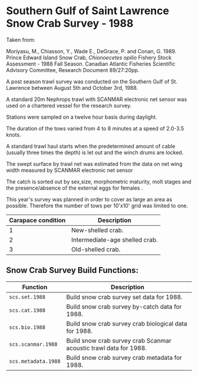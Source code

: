 # Southern Gulf of Saint Lawrence Snow Crab Survey - 1988 

Taken from: 

Moriyasu, M., Chiasson, Y., Wade E., DeGrace, P. and Conan, G. 1989. Prince Edward Island Snow Crab, *Chionoecetes opilio* Fishery Stock Assessment - 1988 Fall Season. Canadian Atlantic Fisheries Scientific Advisory Committee, Research Document 89/27:20pp.

A post season trawl survey was conducted on the Southern Gulf of St. Lawrence between August 5th and October 3rd, 1988. 

A standard 20m Nephrops trawl with SCANMAR electronic net sensor was used on a chartered vessel for the research survey. 

Stations were sampled on a twelve hour basis during daylight. 

The duration of the tows varied from 4 to 8 minutes at a speed of 2.0-3.5 knots. 

A standard trawl haul starts when the predetermined amount of cable (usually three times the depth) is let out and the winch drums are locked. 

The swept surface by trawl net was estimated from the data on net wing width measured by SCANMAR electronic net sensor

The catch is sorted out by sex,size, morphometric maturity, molt stages and the presence/absence of the external eggs for females .

This year's survey was planned in order to cover as large an area as possible. Therefore the number of tows per 10'x10' grid was limited to one. 

Carapace condition | Description
------------------ | --------------------------
 1                 | New-shelled crab.
 2                 | Intermediate-age shelled crab.
 3                 | Old-shelled crab.

## Snow Crab Survey Build Functions:

Function            | Description
------------------- | --------------------------
`scs.set.1988`      | Build snow crab survey set data for 1988.
`scs.cat.1988`      | Build snow crab survey by-catch data for 1988.
`scs.bio.1988`      | Build snow crab survey crab biological data for 1988.
`scs.scanmar.1988`  | Build snow crab survey crab Scanmar acoustic trawl data for 1988.
`scs.metadata.1988` | Build snow crab survey crab metadata for 1988.


